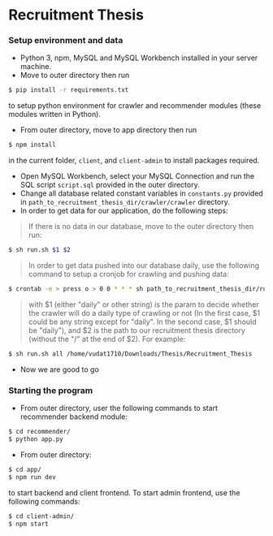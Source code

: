 # Recruitment Thesis

### Setup environment and data

- Python 3, npm, MySQL and MySQL Workbench installed in your server machine.
- Move to outer directory then run
```sh
$ pip install -r requirements.txt
``` 
to setup python environment for crawler and recommender modules (these modules written in Python).
- From outer directory, move to app directory then run 
```sh
$ npm install
``` 
in the current folder, `client`, and `client-admin` to install packages required.
- Open MySQL Workbench, select your MySQL Connection and run the SQL script `script.sql` provided in the outer directory.
- Change all database related constant variables in `constants.py` provided in `path_to_recruitment_thesis_dir/crawler/crawler` directory.
- In order to get data for our application, do the following steps:
> If there is no data in our database, move to the outer directory then run:
```sh
$ sh run.sh $1 $2
```
> In order to get data pushed into our database daily, use the following command to setup a cronjob for crawling and pushing data:
```sh
$ crontab -e > press o > 0 0 * * * sh path_to_recruitment_thesis_dir/run.sh $1 $2
```
> with $1 (either "daily" or other string) is the param to decide whether the crawler will do a daily type of crawling or not (In the first case, $1 could be any string except for "daily". In the second case, $1 should be "daily"), and $2 is the path to our recruitment thesis directory (without the "/" at the end of $2). For example:
```sh
$ sh run.sh all /home/vudat1710/Downloads/Thesis/Recruitment_Thesis
```
- Now we are good to go

### Starting the program

- From outer directory, user the following commands to start recommender backend module:
```sh
$ cd recommender/
$ python app.py
```
- From outer directory:
```sh
$ cd app/
$ npm run dev
```
to start backend and client frontend. To start admin frontend, use the following commands:
```sh
$ cd client-admin/
$ npm start
```